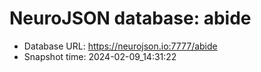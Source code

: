 # NeuroJSON database: abide
- Database URL: https://neurojson.io:7777/abide
- Snapshot time: 2024-02-09_14:31:22
